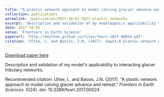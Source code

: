 ```yaml
---
title: "A plastic network approach to model calving glacier advance and retreat"
collection: publications
permalink: /publication/2017-10-01-2017-plastic_networks
excerpt: 'Description and validation of my model&apos;s applicability to interacting glacier tributary networks.'
date: 2017-10-01
venue: 'Frontiers in Earth Science'
paperurl: 'http://ehultee.github.io/files/feart-2017_00024.pdf'
citation: 'Ultee, L. and Bassis, J.N. (2017). &quot;A plastic network approach to model calving glacier advance and retreat.&quot; <i>Frontiers in Earth Sciences</i>. 5(24). doi: 10.3389/feart.2017.00024'
---
```


<a href='http://ehultee.github.io/files/feart-2017_00024.pdf'>Download paper here</a>

Description and validation of my model&apos;s applicability to interacting glacier tributary networks.

Recommended citation: Ultee, L. and Bassis, J.N. (2017). "A plastic network approach to model calving glacier advance and retreat." <i>Frontiers in Earth Sciences</i>. 5(24). doi: 10.3389/feart.2017.00024